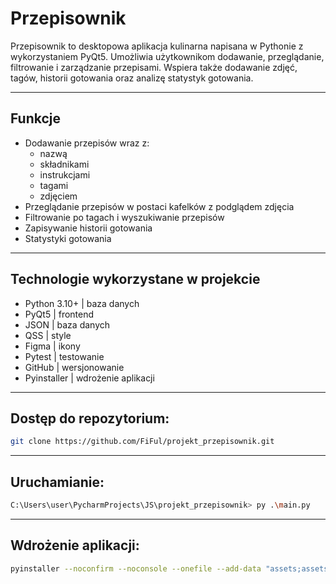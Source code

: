 # Przepisownik

Przepisownik to desktopowa aplikacja kulinarna napisana w Pythonie z wykorzystaniem PyQt5. Umożliwia użytkownikom dodawanie, przeglądanie, filtrowanie i zarządzanie przepisami. Wspiera także dodawanie zdjęć, tagów, historii gotowania oraz analizę statystyk gotowania.

---

## Funkcje

- Dodawanie przepisów wraz z:
  - nazwą
  - składnikami
  - instrukcjami
  - tagami
  - zdjęciem
- Przeglądanie przepisów w postaci kafelków z podglądem zdjęcia
- Filtrowanie po tagach i wyszukiwanie przepisów
- Zapisywanie historii gotowania
- Statystyki gotowania

---

## Technologie wykorzystane w projekcie

- Python 3.10+ | baza danych
- PyQt5 | frontend
- JSON | baza danych
- QSS | style
- Figma | ikony
- Pytest | testowanie
- GitHub | wersjonowanie
- Pyinstaller | wdrożenie aplikacji

---

## Dostęp do repozytorium:

   ```bash
   git clone https://github.com/FiFul/projekt_przepisownik.git
   ```
---

## Uruchamianie:

   ```bash
   C:\Users\user\PycharmProjects\JS\projekt_przepisownik> py .\main.py
   ```
---

## Wdrożenie aplikacji:

   ```bash
   pyinstaller --noconfirm --noconsole --onefile --add-data "assets;assets" main.py
   ```

